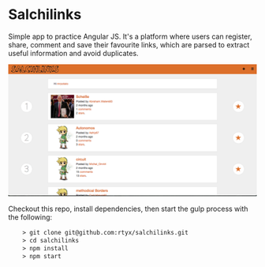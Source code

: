 # Salchilinks

Simple app to practice Angular JS. It's a platform where users can register, share, comment and save their favourite links, which are parsed to extract useful information and avoid duplicates.

![alt tag](https://raw.githubusercontent.com/rtyx/salchilinks/master/screenshot.png)

Checkout this repo, install dependencies, then start the gulp process with the following:

```
	> git clone git@github.com:rtyx/salchilinks.git
	> cd salchilinks
	> npm install
	> npm start
```
